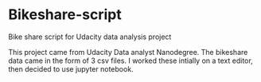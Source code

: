 # Bikeshare-script
Bike share script for Udacity data analysis project 

This project came from Udacity Data analyst Nanodegree. The bikeshare data came in the form of 3 csv files.  I worked these intially on 
a text editor, then decided to use jupyter notebook.  
